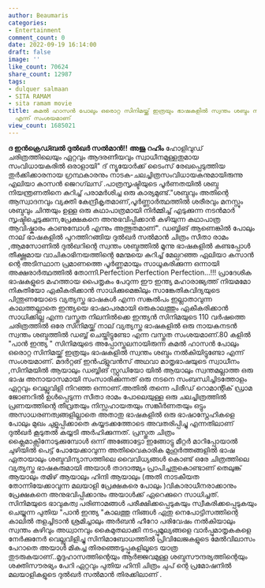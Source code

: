 ```yaml
---
author: Beaumaris
categories:
- Entertainment
comment_count: 0
date: 2022-09-19 16:14:00
draft: false
image: ''
like_count: 70624
share_count: 12987
tags:
- dulquer salmaan
- SITA RAMAM
- sita ramam movie
title: കമൽ ഹാസൻ പോലും ഒരൊറ്റ സിനിമയ്ക്ക് ഇത്രയും ഭാഷകളിൽ സ്വന്തം ശബ്ദം നൽകിയിട്ടുണ്ടോ
  എന്ന് സംശയമാണ്
view_count: 1685021
---
```


**ദ ഇൻക്രെഡ്ബൽ ദുൽഖർ സൽമാൻ!!** **അജു റഹിം** ഹോളിവുഡ് ചരിത്രത്തിലെയും ഏറ്റവും ആദരണീയവും സ്വാധീനമുള്ളതുമായ സംവിധായകരിൽ ഒരാളായി" ദ് ന്യൂയോർക്ക് ടൈംസ് രേഖപ്പെടുത്തിയ തുർക്കിക്കാരനായ ഗ്രന്ഥകാരനും നാടക-ചലച്ചിത്രസംവിധായകനുമായിരുന്നു എലിയാ കാസൻ ജെറഗ്‌ലസ് .പാത്രസൃഷ്ടിയുടെ പൂര്‍ണതയില്‍ ശബ്ദ നിയന്ത്രണതിനെ കുറിച്ച് പരാമർശിച്ച ഒരു കാര്യമുണ്ട്."ശബ്ദവും അതിന്റെ ആസ്വാദനവും വ്യക്തി കേന്ദ്രീകൃതമാണ്,പൂർണ്ണാർത്ഥത്തിൽ ശരീരവും മനസ്സും ശബ്ദവും ചിന്തയും ഉള്ള ഒരു കഥാപാത്രമായി നിർമ്മിച്ച് എടുക്കുന്ന നടൻമാർ സൃഷ്ടിച്ചെടുക്കുന്ന,പ്രേക്ഷകനെ അനുഭവിപ്പിക്കാന്‍ കഴിയുന്ന കഥാപാത്ര ആവിഷ്കാരം കാണുമ്പോൾ എന്നും അത്ഭുതമാണ്". ഡബ്ബിങ് ആണെങ്കിൽ പോലും നാല് ഭാഷകളിൽ പുറത്തിറങ്ങിയ ദുൽഖർ സൽമാൻ ചിത്രം സീതാ രാമം ,ആമസോണിൽ ദുൽഖറിന്റെ സ്വന്തം ശബ്ദത്തിൽ മൂന്നു ഭാഷകളിൽ കണ്ടപ്പോൾ തീക്ഷ്ണമായ വാചികാഭിനയത്തിന്റെ മേന്മയെ കുറിച്ച് മേല്പറഞ്ഞ ഏലിയാ കസാൻ ന്റെ അടിസ്ഥാന പ്രമാണത്തെ പൂർണ്ണമായും സാധൂകരിക്കുന്ന ഒന്നായി അക്ഷരാർത്ഥത്തിൽ തോന്നി.Perfection Perfection Perfection...!!! പ്രാദേശിക ഭാഷകളുടെ മഹത്തായ പൈതൃകം പേറുന്ന ഈ ഇന്ത്യ മഹാരാജ്യത്ത് നിയമമോ നികുതിയോ ഏകീകരിക്കാൻ സാധിക്കുമെങ്കിലും സാങ്കേതികവിദ്യയുടെ പിന്തുണയോടെ വ്യത്യസ്ത ഭാഷകൾ എന്ന സങ്കൽപം ഇല്ലാതാവുന്ന കാലത്തല്ലാതെ ഇന്ത്യയെ ഭാഷാപരമായി ഒരുകാലത്തും ഏകീകരിക്കാൻ സാധിക്കില്ല എന്ന വസ്തുത നിലനിൽക്കെ ഇന്ത്യൻ സിനിമയുടെ 110 വർഷത്തെ ചരിത്രത്തിൽ ഒരേ സിനിമയ്ക്ക് നാല് വ്യത്യസ്ത ഭാഷകളിൽ ഒരു നായകനടൻ സ്വന്തം ശബ്ദത്തിൽ ഡബ്ബ് ചെയ്തിട്ടുണ്ടോ എന്ന വസ്തുത സംശയമാണ്.80 കളിൽ "പാൻ ഇന്ത്യ " സിനിമയുടെ അപ്പോസ്തലനായിരുന്ന കമൽ ഹാസൻ പോലും ഒരൊറ്റ സിനിമയ്ക്ക് ഇത്രയും ഭാഷകളിൽ സ്വന്തം ശബ്ദം നൽകിയിട്ടുണ്ടോ എന്ന് സംശയമാണ്. മദർറ്റങ് ഇൻഫ്ളുവൻസ് അഥവാ മാതൃഭാഷയുടെ സ്വാധീനം ,സിനിമയിൽ ആയാലും ഡബ്ബിങ് സ്റ്റുഡിയോ യിൽ ആയാലും സ്വന്തമല്ലാത്ത ഒരു ഭാഷ അനായാസമായി സംസാരിക്കുന്നത് ഒരു നടനെ സംബന്ധിച്ചിടത്തോളം ഏറ്റവും വെല്ലുവിളി നിറഞ്ഞ ഒന്നാണ്.അതിൽ തന്നെ പിരീഡ് റൊമാന്റിക് ഡ്രാമ ജോണറിൽ ഉൾപ്പെടുന്ന സീതാ രാമം പോലെയുള്ള ഒരു ചലച്ചിത്രത്തിൽ പ്രണയത്തിന്റെ തീവ്രതയും നിസ്സഹായതയും സങ്കീർണതയും ഒട്ടും അസാധരണത്വങ്ങളില്ലാതെ അതാതു ഭാഷകളിൽ ഒരു ഭാഷാസ്നേഹികളെ പോലും മുഖം ചുളുപ്പിക്കാതെ കയ്യടക്കത്തോടെ അവതരിപ്പിച്ചു എന്നതിലാണ് ദുൽഖർ കൂടുതൽ കയ്യടി അർഹിക്കുന്നത്. പ്രസ്തുത ചിത്രം ക്ലൈമാക്സിനോടുക്കുമ്പോൾ ഒന്ന് അങ്ങോട്ടോ ഇങ്ങോട്ടു മീറ്റർ മാറിപ്പോയാൽ ചുഴിയിൽ പെട്ട് പോയേക്കാവുന്ന അതിവൈകാരിക മുഹൂർത്തങ്ങളിൽ ഭാഷ ഏതായാലും ശബ്ദവിന്യാസത്തിലെ വൈവിധ്യങ്ങള്‍ കൊണ്ട് ഒരേ ചിത്രത്തിലെ വ്യത്യസ്ത ഭാഷകരുമായി അയാൾ താദാത്മ്യം പ്രാപിച്ചതുകൊണ്ടാണ് തെലുങ്ക് ആയാലും തമിഴ് ആയാലും ഹിന്ദി ആയാലും (അതി നാടകീയത തോന്നിയേക്കാവുന്ന മലയാളി പ്രേക്ഷകരെ പോലും )വികാരാധീനരാക്കാനും പ്രേക്ഷകനെ അനുഭവിപ്പിക്കാനും അയാൾക്ക് ഏറെക്കുറെ സാധിച്ചത്. സിനിമയുടെ ഭാവുകത്വ പരിണാമങ്ങൾ പരീക്ഷിക്കപ്പെടുകയും സ്വീകരിക്കപ്പെടുകയും ചെയ്യുന്ന പുതിയ "പാൻ ഇന്ത്യ "കാലത്തു നിങ്ങൾ ഏതു നെപോട്ടിസത്തിന്റെ കാലിൽ തളച്ചിടാൻ ശ്രമിച്ചാലും അർബൻ ഹീറോ പരിവേഷം നൽകിയാലും സ്വന്തം കഴിവും അധ്വാനവും കൈമുതലാക്കി നടപ്പുമൂല്യങ്ങളെ വാർപ്പുമാതൃകകളെ നേർക്കുനേർ വെല്ലുവിളിച്ചു സിനിമാബോധത്തിൽ പ്രിവിലേജകളുടെ മേൽവിലാസം പേറാതെ അയാൾ മികച്ച തിരഞ്ഞെടുപ്പുകളിലൂടെ യാത്ര തുടരുകയാണ്..മൃദുഹാസത്തിന്റെയും ആര്‍ജ്ജവമുള്ള ശബ്ദസൗന്ദര്യത്തിന്റെയും ശക്തിസൗരഭ്യം പേറി ഏറ്റവും പുതിയ ഹിന്ദി ചിത്രം ചുപ് ന്റെ പ്രമോഷനിൽ മലയാളികളുടെ ദുൽഖർ സൽമാൻ തിരക്കിലാണ് .